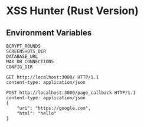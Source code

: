# XSS Hunter (Rust Version)

## Environment Variables
```
BCRYPT_ROUNDS
SCREENSHOTS_DIR
DATABASE_URL
MAX_DB_CONNECTIONS
CONFIG_DIR
``` 

```http
GET http://localhost:3000/ HTTP/1.1
content-type: application/json
```

```http
POST http://localhost:3000/page_callback HTTP/1.1
content-type: application/json
{
    "uri": "https://google.com",
    "html": "hello"
}
```
